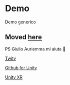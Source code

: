 # Demo
Demo generico

## Moved [here](https://github.com/VRcolVento/ChatVRoom)
PS
Giulio Auriemma mi aiuta :camel:

[Twity](https://github.com/toofusan/Twity)

[Github for Unity](https://github.com/github-for-unity/Unity)

[Unity XR](https://unity3d.com/learn/tutorials/s/xr)
